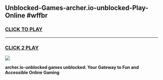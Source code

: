 
## Unblocked-Games-archer.io-unblocked-Play-Online #wffbr
<h3>
<a href="https://news.freeplayer.one?title=archer.io-unblocked&ref=3">CLICK TO PLAY</a></h3>
<hr>

<h3>
<a href="https://news.freeplayer.one?title=archer.io-unblocked&ref=3">CLICK 2 PLAY</a>
  
</h3>

<a href="https://news.freeplayer.one?title=archer.io-unblocked&ref=3"><img src="https://clearcache.store/games.png"></a>


**archer.io-unblocked games unblocked: Your Gateway to Fun and Accessible Online Gaming**
